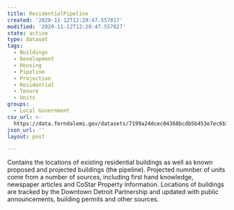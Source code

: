 ```yaml
---
title: ResidentialPipeline
created: '2020-11-12T12:28:47.557817'
modified: '2020-11-12T12:28:47.557827'
state: active
type: dataset
tags:
  - Buildings
  - Development
  - Housing
  - Pipeline
  - Projection
  - Residential
  - Tenure
  - Units
groups:
  - Local Government
csv_url: >-
  https://data.ferndalemi.gov/datasets/7199a24dcec04368bcdb5b453e7ec6b1_0.csv?outSR=%7B%22latestWkid%22%3A2898%2C%22wkid%22%3A2898%7D
json_url: ''
layout: post

---
```

Contains the locations of existing residential buildings as well as known proposed and projected buildings (the pipeline). Projected numnber of units come from a number of sources, including first hand knowledge, newspaper articles and CoStar Property Information. Locations of buildings are tracked by the Downtown Detroit Partnership and updated with public announcements, building permits and other sources. 
